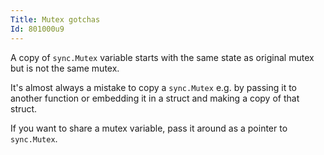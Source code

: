 ```yaml
---
Title: Mutex gotchas
Id: 801000u9
---
```

A copy of `sync.Mutex` variable starts with the same state as original mutex but is not the same mutex.

It's almost always a mistake to copy a `sync.Mutex` e.g. by passing it to another function or embedding it in a struct and making a copy of that struct.

If you want to share a mutex variable, pass it around as a pointer to `sync.Mutex`.


